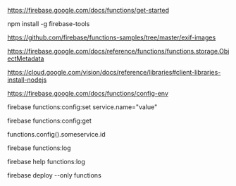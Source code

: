 https://firebase.google.com/docs/functions/get-started

npm install -g firebase-tools


https://github.com/firebase/functions-samples/tree/master/exif-images


https://firebase.google.com/docs/reference/functions/functions.storage.ObjectMetadata

https://cloud.google.com/vision/docs/reference/libraries#client-libraries-install-nodejs

https://firebase.google.com/docs/functions/config-env

firebase functions:config:set service.name="value"

firebase functions:config:get

functions.config().someservice.id

firebase functions:log

firebase help functions:log


 firebase deploy --only functions